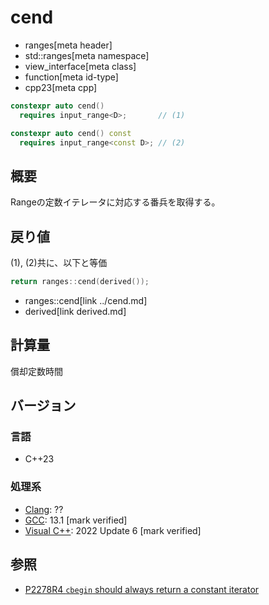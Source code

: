 # cend
* ranges[meta header]
* std::ranges[meta namespace]
* view_interface[meta class]
* function[meta id-type]
* cpp23[meta cpp]

```cpp
constexpr auto cend()
  requires input_range<D>;       // (1)

constexpr auto cend() const
  requires input_range<const D>; // (2)
```

## 概要

Rangeの定数イテレータに対応する番兵を取得する。

## 戻り値

(1), (2)共に、以下と等価

```cpp
return ranges::cend(derived());
```
* ranges::cend[link ../cend.md]
* derived[link derived.md]

## 計算量
償却定数時間

## バージョン
### 言語
- C++23

### 処理系
- [Clang](/implementation.md#clang): ??
- [GCC](/implementation.md#gcc): 13.1 [mark verified]
- [Visual C++](/implementation.md#visual_cpp): 2022 Update 6 [mark verified]

## 参照

- [P2278R4 `cbegin` should always return a constant iterator](https://www.open-std.org/jtc1/sc22/wg21/docs/papers/2022/p2278r4.html)
